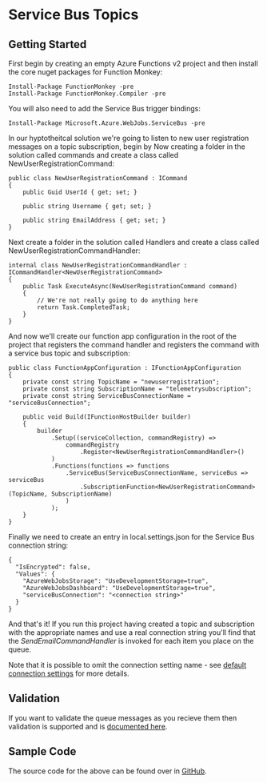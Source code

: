 # Service Bus Topics

## Getting Started

First begin by creating an empty Azure Functions v2 project and then install the core nuget packages for Function Monkey:

    Install-Package FunctionMonkey -pre
    Install-Package FunctionMonkey.Compiler -pre

You will also need to add the Service Bus trigger bindings:

    Install-Package Microsoft.Azure.WebJobs.ServiceBus -pre

In our hyptotheitcal solution we're going to listen to new user registration messages on a topic subscription, begin by Now creating a folder in the solution called commands and create a class called NewUserRegistrationCommand:

    public class NewUserRegistrationCommand : ICommand
    {
        public Guid UserId { get; set; }

        public string Username { get; set; }

        public string EmailAddress { get; set; }
    }

Next create a folder in the solution called Handlers and create a class called NewUserRegistrationCommandHandler:

    internal class NewUserRegistrationCommandHandler : ICommandHandler<NewUserRegistrationCommand>
    {
        public Task ExecuteAsync(NewUserRegistrationCommand command)
        {
            // We're not really going to do anything here
            return Task.CompletedTask;
        }
    }

And now we'll create our function app configuration in the root of the project that registers the command handler and registers the command with a service bus topic and subscription:

    public class FunctionAppConfiguration : IFunctionAppConfiguration
    {
        private const string TopicName = "newuserregistration";
        private const string SubscriptionName = "telemetrysubscription";
        private const string ServiceBusConnectionName = "serviceBusConnection";

        public void Build(IFunctionHostBuilder builder)
        {
            builder
                .Setup((serviceCollection, commandRegistry) =>
                    commandRegistry
                        .Register<NewUserRegistrationCommandHandler>()
                )
                .Functions(functions => functions
                    .ServiceBus(ServiceBusConnectionName, serviceBus => serviceBus
                        .SubscriptionFunction<NewUserRegistrationCommand>(TopicName, SubscriptionName)
                    )
                );
        }
    }

Finally we need to create an entry in local.settings.json for the Service Bus connection string:

    {
      "IsEncrypted": false,
      "Values": {
        "AzureWebJobsStorage": "UseDevelopmentStorage=true",
        "AzureWebJobsDashboard": "UseDevelopmentStorage=true",
        "serviceBusConnection": "<connection string>" 
      }
    }

And that's it! If you run this project having created a topic and subscription with the appropriate names and use a real connection string you'll find that the _SendEmailCommandHandler_ is invoked for each item you place on the queue.

Note that it is possible to omit the connection setting name - see [default connection settings](/crosscutting/connectionStrings.md) for more details.

## Validation

If you want to validate the queue messages as you recieve them then validation is supported and is [documented here](/crosscutting/validation.html).

## Sample Code

The source code for the above can be found over in [GitHub](https://github.com/JamesRandall/FunctionMonkey/tree/master/Samples/DocumentationSamples/ServiceBusSample).